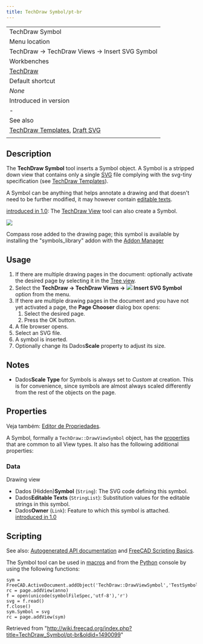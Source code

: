 ```yaml
---
title: TechDraw Symbol/pt-br
---
```

|  |
| --- |
| TechDraw Symbol |
| Menu location |
| TechDraw → TechDraw Views → Insert SVG Symbol |
| Workbenches |
| [TechDraw](/TechDraw_Workbench "TechDraw Workbench") |
| Default shortcut |
| *None* |
| Introduced in version |
| - |
| See also |
| [TechDraw Templates](/TechDraw_Templates "TechDraw Templates"), [Draft SVG](/Draft_SVG "Draft SVG") |
|  |

## Description

The **TechDraw Symbol** tool inserts a Symbol object. A Symbol is a stripped down view that contains only a single [SVG](/SVG "SVG") file complying with the svg-tiny specification (see [TechDraw Templates](/TechDraw_Templates#Notes "TechDraw Templates")).

A Symbol can be anything that helps annotate a drawing and that doesn't need to be further modified, it may however contain [editable texts](/Svg_Namespace#freecad:editable "Svg Namespace").

[introduced in 1.0](/Release_notes_1.0 "Release notes 1.0"): The [TechDraw View](/TechDraw_View "TechDraw View") tool can also create a Symbol.

![](/images/TechDraw_SymbolSVG_sample.png)

Compass rose added to the drawing page; this symbol is available by installing the "symbols\_library" addon with the [Addon Manager](/Std_AddonMgr "Std AddonMgr")

## Usage

1. If there are multiple drawing pages in the document: optionally activate the desired page by selecting it in the [Tree view](/Tree_view "Tree view").
2. Select the **TechDraw → TechDraw Views → ![](/images/TechDraw_Symbol.svg) Insert SVG Symbol** option from the menu.
3. If there are multiple drawing pages in the document and you have not yet activated a page, the **Page Chooser** dialog box opens:
   1. Select the desired page.
   2. Press the OK button.
4. A file browser opens.
5. Select an SVG file.
6. A symbol is inserted.
7. Optionally change its Dados**Scale** property to adjust its size.

## Notes

* Dados**Scale Type** for Symbols is always set to *Custom* at creation. This is for convenience, since symbols are almost always scaled differently from the rest of the objects on the page.

## Properties

Veja também: [Editor de Propriedades](/Property_editor/pt-br "Property editor/pt-br").

A Symbol, formally a `TechDraw::DrawViewSymbol` object, has the [properties](/TechDraw_View#Properties_Part_View "TechDraw View") that are common to all View types. It also has the following additional properties:

### Data

Drawing view

* Dados (Hidden)**Symbol** (`String`): The SVG code defining this symbol.
* Dados**Editable Texts** (`StringList`): Substitution values for the editable strings in this symbol.
* Dados**Owner** (`Link`): Feature to which this symbol is attached. [introduced in 1.0](/Release_notes_1.0 "Release notes 1.0")

## Scripting

See also: [Autogenerated API documentation](https://freecad.github.io/SourceDoc/) and [FreeCAD Scripting Basics](/FreeCAD_Scripting_Basics "FreeCAD Scripting Basics").

The Symbol tool can be used in [macros](/Macros "Macros") and from the [Python](/Python "Python") console by using the following functions:

```
sym = FreeCAD.ActiveDocument.addObject('TechDraw::DrawViewSymbol','TestSymbol')
rc = page.addView(anno)
f = open(unicode(symbolFileSpec,'utf-8'),'r')
svg = f.read()
f.close()
sym.Symbol = svg
rc = page.addView(sym)

```

Retrieved from "<http://wiki.freecad.org/index.php?title=TechDraw_Symbol/pt-br&oldid=1490099>"